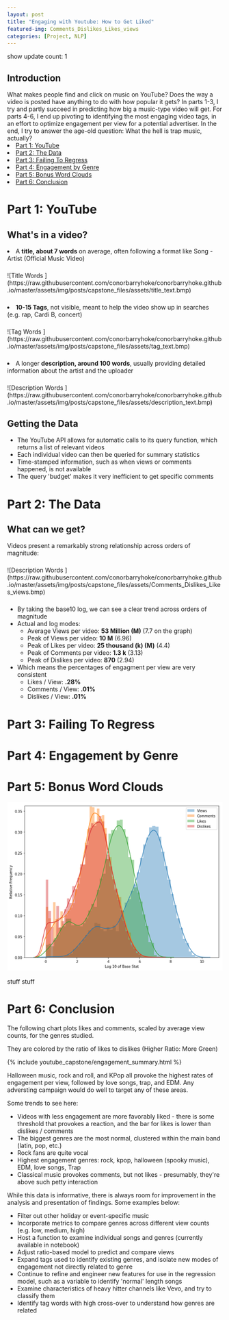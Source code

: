 ```yaml
---
layout: post
title: "Engaging with Youtube: How to Get Liked"
featured-img: Comments_Dislikes_Likes_views
categories: [Project, NLP]
---
```

show update count: 1
<h2>Introduction</h2>
What makes people find and click on music on YouTube? Does the way a video is posted have anything to do with how popular it gets? In parts 1-3, I try and partly succeed in predicting how big a music-type video will get. For parts 4-6, I end up pivoting to identifying the most engaging video tags, in an effort to optimize engagement per view for a potential advertiser. In the end, I try to answer the age-old question: What the hell is trap music, actually?


<li><a href="#part1">Part 1: YouTube</a></li>
<li><a href="#part2">Part 2: The Data</a></li>
<li><a href="#part3">Part 3: Failing To Regress</a></li>
<li><a href="#part4">Part 4: Engagement by Genre</a></li>
<li><a href="#part5">Part 5: Bonus Word Clouds</a></li>
<li><a href="#part6">Part 6: Conclusion</a></li>

<h2><p> </p></h2>
<h1><a name="part1">Part 1: YouTube</a></h1>

  <h2>What's in a video?</h2>

  <li>A <strong>title, about 7 words</strong> on average, often following a format like Song - Artist (Official Music Video)</li>
  <h3><p> </p></h3>
  ![Title Words ](https://raw.githubusercontent.com/conorbarryhoke/conorbarryhoke.github.io/master/assets/img/posts/capstone_files/assets/title_text.bmp)
  <h3><p> </p></h3>

  <li><strong>10-15 Tags</strong>, not visible, meant to help the video show up in searches (e.g. rap, Cardi B, concert)
  </li>
  <h3><p> </p></h3>
  ![Tag Words ](https://raw.githubusercontent.com/conorbarryhoke/conorbarryhoke.github.io/master/assets/img/posts/capstone_files/assets/tag_text.bmp)
  <h3><p> </p></h3>

  <li>A longer <strong>description, around 100 words</strong>, usually providing detailed information about the artist and the uploader
  </li>
  <h3><p> </p></h3>
  ![Description Words ](https://raw.githubusercontent.com/conorbarryhoke/conorbarryhoke.github.io/master/assets/img/posts/capstone_files/assets/description_text.bmp)
  <h3><p> </p></h3>

  <h2>Getting the Data</h2>
  <ul>
    <li>The YouTube API allows for automatic calls to its query function, which returns a list of relevant videos</li>
    <li>Each individual video can then be queried for summary statistics </li>
    <li>Time-stamped information, such as when views or comments happened, is not available    </li>
    <li>The query 'budget' makes it very inefficient to get specific comments </li>
  </ul>

<h1><a name="part2">Part 2: The Data</a></h1>
<h2>What can we get?</h2>
  <p>Videos present a remarkably strong relationship across orders of magnitude:</p>
  <h3><p> </p></h3>
  ![Description Words ](https://raw.githubusercontent.com/conorbarryhoke/conorbarryhoke.github.io/master/assets/img/posts/capstone_files/assets/Comments_Dislikes_Likes_views.bmp)
  <h3><p> </p></h3>
  <p>
    <ul>
      <li>By taking the base10 log, we can see a clear trend across orders of magnitude
      </li>
      <li>Actual and log modes:
        <ul>
          <li>Average Views per video: <strong>53 Million (M)</strong> (7.7 on the graph)</li>
          <li>Peak of Views per video: <strong>10 M</strong> (6.96)</li>
          <li>Peak of Likes per video: <strong>25 thousand (k) (M)</strong> (4.4)</li>
          <li>Peak of Comments per video: <strong>1.3 k</strong> (3.13)</li>
          <li>Peak of Dislikes per video: <strong>870</strong> (2.94)</li>
        </ul>
      </li>
      <li>Which means the percentages of engagment per view are very consistent
        <ul>
          <li>Likes / View: <strong>.28% </strong> </li>
          <li>Comments / View: <strong>.01% </strong> </li>
          <li>Dislikes / View: <strong>.01%</strong> </li>
        </ul>
      </li>
    </ul>
  </p>


<h1><a name="part3">Part 3: Failing To Regress</a></h1>
<h1><a name="part4">Part 4: Engagement by Genre</a></h1>
<h1><a name="part5">Part 5: Bonus Word Clouds</a></h1>




![test](https://raw.githubusercontent.com/conorbarryhoke/conorbarryhoke.github.io/master/assets/img/posts/capstone_files/assets/Comments_Dislikes_Likes_views.bmp)

stuff
stuff

<h1><a name="part6">Part 6: Conclusion</a></h1>

The following chart plots likes and comments, scaled by average view counts, for the genres studied.

They are colored by the ratio of likes to dislikes (Higher Ratio: More Green)

{% include youtube_capstone/engagement_summary.html %}

<p>Halloween music, rock and roll, and KPop all provoke the highest rates of engagement per view, followed by love songs, trap, and EDM. Any adversting campaign would do well to target any of these areas.  </p>
<p>Some trends to see here:
  <ul>
    <li>Videos with less engagement are more favorably liked - there is some threshold that provokes a reaction, and the bar for likes is lower than dislikes / comments</li>
    <li>The biggest genres are the most normal, clustered within the main band (latin, pop, etc.)</li>
    <li>Rock fans are quite vocal</li>
    <li>Highest engagement genres: rock, kpop, halloween (spooky music), EDM, love songs, Trap</li>
    <li>Classical music provokes comments, but not likes - presumably, they're above such petty interaction</li>
  </ul>
</p>
<p>While this data is informative, there is always room for improvement in the analysis and presentation of findings. Some examples below: </p>
<ul>
  <li>Filter out other holiday or event-specific music</li>
  <li>Incorporate metrics to compare genres across different view counts (e.g. low, medium, high)</li>
  <li>Host a function to examine individual songs and genres (currently available in notebook)</li>
  <li>Adjust ratio-based model to predict and compare views</li>
  <li>Expand tags used to identify existing genres, and isolate new modes of engagement not directly related to genre</li>
  <li>Continue to refine and engineer new features for use in the regression model, such as a variable to identify 'normal' length songs</li>
  <li>Examine characteristics of heavy hitter channels like Vevo, and try to classify them</li>
  <li>Identify tag words with high cross-over to understand how genres are related</li>
</ul>
